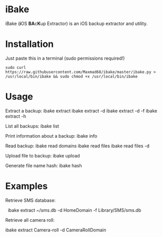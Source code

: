 # iBake
iBake (<b>i</b>OS <b>BA</b>c<b>K</b>up Extractor) is an iOS backup extractor and utility.

# Installation
Just paste this in a terminal (sudo permissions required!)

    sudo curl https://raw.githubusercontent.com/Maxmad68/ibake/master/ibake.py > /usr/local/bin/ibake && sudo chmod +x /usr/local/bin/ibake


# Usage
Extract a backup:
	ibake extract <Backup-ID> <Extraction-Path>
	ibake extract <Backup-ID> <Extraction-Path> -d <domain>
	ibake extract <Backup-ID> <Extraction-Path> -d <domain> -f <file>
	ibake extract <Backup-ID> <Extraction-Path> -h <hash>

List all backups:
	ibake list

Print information about a backup:
	ibake info <Backup-ID>

Read backup:
	ibake read <Backup-ID> domains
	ibake read <Backup-ID> files
	ibake read <Backup-ID> files -d <domain>

Upload file to backup:
	ibake upload <Backup-ID> <Local-file> <Domain-name> <Backup-path>

Generate file name hash:
	ibake hash <Domain-name> <Relative-path>
  
# Examples

Retrieve SMS database:

   ibake extract <Backup-ID> ~/sms.db -d HomeDomain -f Library/SMS/sms.db
   
Retrieve all camera roll:

   ibake extract <Backup-ID> Camera-roll -d CameraRollDomain
